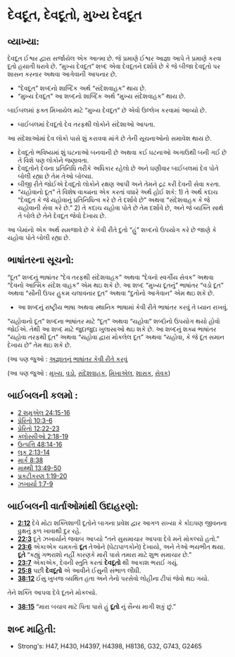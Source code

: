 # દેવદૂત, દેવદૂતો, મુખ્ય દેવદૂત

## વ્યાખ્યા: 

દેવદૂત ઈશ્વર દ્વારા સર્જાયેલ એક આત્મા છે.
જે પ્રમાણે ઈશ્વર આજ્ઞા આપે તે પ્રમાણે કરવા દૂતો હયાતી ધરાવે છે.
“મુખ્ય દેવદૂત” શબ્દ એવા દેવદૂતને દર્શાવે છે કે જે બીજા દેવદૂતો પર શાસન કરનાર અથવા આગેવાની આપનાર છે.

* “દેવદૂત” શબ્દનો શાબ્દિક અર્થ “સંદેશવાહક” થાય છે.
* “મુખ્ય દેવદૂત” આ શબ્દનો શાબ્દિક અર્થ “મુખ્ય સંદેશવાહક” થાય છે.

બાઈબલમાં ફક્ત મિખાયેલ માટે “મુખ્ય દેવદૂત” છે એવો ઉલ્લેખ કરવામાં આવ્યો છે.

* બાઈબલમાં દેવદૂતો દેવ તરફથી લોકોને સંદેશાઓ આપતા.

આ સંદેશાઓમાં દેવ લોકો પાસે શું કરાવવા માંગે છે તેની સૂચનાઓનો  સમાવેશ થાય છે.

* દેવદૂતો ભવિષ્યમાં શું ઘટનાઓ બનવાની છે અથવા કઈ ઘટનાઓ અગાઉથી બની ગઈ છે તે વિશે પણ લોકોને જણાવતા.
* દેવદૂતોને દેવના પ્રતિનિધિ તરીકે અધિકાર રહેલો છે અને ઘણીવાર બાઈબલમાં દેવ પોતે બોલી રહ્યા છે તેમ તેઓ બોલ્યા.
* બીજી રીતે જોઈએ દેવદૂતો લોકોને રક્ષણ આપી અને તેમને દ્રઢ કરી દેવની સેવા કરતા.
* “યહોવાનો દૂત” તે વિશેષ વાક્યના એક કરતાં વધારે અર્થ હોઈ શકે: 1) તે અર્થ કદાચ “દેવદૂત કે જે યહોવાનું પ્રતિનિધિત્વ કરે છે તે દર્શાવે છે” અથવા “સંદેશવાહક કે જે યહોવાની સેવા કરે છે.” 2) તે કદાચ યહોવા પોતે છે તેમ દર્શાવે છે, અને જે વ્યક્તિ સાથે તે બોલે છે તેને દેવદૂત જેવો દેખાય છે.

આ બેમાંનો એક અર્થ સમજાવે છે કે કેવી રીતે દુતો “હું” શબ્દનો ઉપયોગ કરે છે જાણે કે યહોવા પોતે બોલી રહ્યા છે.

## ભાષાંતરના સૂચનો: 

“દૂત” શબ્દનું ભાષાંતર  “દેવ તરફથી સંદેશવાહક” અથવા “દેવનો સ્વર્ગીય સેવક” અથવા “દેવનો આત્મિક સંદેશ વાહક” એમ થઇ શકે છે.
આ શબ્દ “મુખ્ય દૂતનું” ભાષાંતર “વડો દૂત” અથવા “સૌની ઉપર હુકમ ચલાવનાર દૂત” અથવા “દુતોનો આગેવાન” એમ થઇ શકે છે.

* આ શબ્દનું રાષ્ટ્રીય ભાષા અથવા સ્થાનિક ભાષામાં કેવી રીતે ભાષાંતર કરવું તે ધ્યાન રાખવું.

“યહોવાનો દૂત” શબ્દના ભાષાંતર માટે “દૂત” અથવા “યહોવા” શબ્દોનો ઉપયોગ થયો હોવો જોઈએ.
તેથી આ શબ્દ માટે જુદાજુદા ખુલાસાઓ થઇ શકે છે.
આ શબ્દનું શક્ય ભાષાંતર “યહોવા તરફથી દૂત” અથવા “યહોવા દ્વારા મોકલેલ દૂત” અથવા “યહોવા, કે જે દૂત સમાન દેખાય  છે” તેમ થઇ શકે છે.

(આ પણ જુઓ : [અજ્ઞાતનું ભાષાંતર કેવી રીતે કરવું](rc://gu/ta/man/translate/translate-unknown)

(આ પણ જુઓ : [મુખ્ય](../other/chief.md), [વડો](../other/head.md), [સંદેશવાહક](../other/messenger.md), [મિખાએલ](../names/michael.md), [શાસક](../other/ruler.md), [સેવક](../other/servant.md))

## બાઈબલની કલમો : 

* [2 શમુએલ 24:15-16](rc://gu/tn/help/2sa/24/15)
* [પ્રેરિતો 10:3-6](rc://gu/tn/help/act/10/03)
* [પ્રેરિતો 12:22-23](rc://gu/tn/help/act/12/22)
* [ક્લોસ્સીઓ 2:18-19](rc://gu/tn/help/col/02/18)
* [ઉત્પત્તિ 48:14-16](rc://gu/tn/help/gen/48/14)
* [લૂક 2:13-14](rc://gu/tn/help/luk/02/13)
* [માર્ક 8:38](rc://gu/tn/help/mrk/08/38)
* [માથ્થી 13:49-50](rc://gu/tn/help/mat/13/49)
* [પ્રકટીકરણ  1:19-20](rc://gu/tn/help/rev/01/19)
* [ઝખાર્યા 1:7-9](rc://gu/tn/help/zec/01/07)

## બાઈબલની વાર્તાઓમાંથી ઉદાહરણો: 

* __[2:12](rc://gu/tn/help/obs/02/12)__ દેવે મોટા શક્તિશાળી દૂતોને બાગના પ્રવેશ દ્વાર આગળ રાખ્યા કે કોઇપણ જીવનના વ્રુક્ષનું ફળ ખાવાથી દુર રહે.
* __[22:3](rc://gu/tn/help/obs/22/03)__ દૂતે ઝખાર્યાને જવાબ આપ્યો “તને સુસમાચાર આપવા દેવે મને મોકલ્યો હતો.”
* __[23:6](rc://gu/tn/help/obs/23/06)__  એકાએક ચમકતો __દૂત__ તેઓને (ઘેટાપાળકોને) દેખાયો, અને તેઓ ભયભીત થયા. __દૂતે__  “કહ્યું ગભરાશો નહીં કારણકે મારી પાસે તમારા માટે શુભ સમાચાર છે.”
* __[23:7](rc://gu/tn/help/obs/23/07)__  એકાએક, દેવની સ્તુતિ કરતાં __દેવદૂતો__ થી  આકાશ ભરાઈ ગયું.
* __[25:8](rc://gu/tn/help/obs/25/08)__  પછી __દેવદૂતો__ એ આવીને ઈસુની સંભાળ લીધી.
* __[38:12](rc://gu/tn/help/obs/38/12)__ ઈસુ ખુબજ વ્યથિત હતા અને તેનો પરસેવો લોહીના ટીપાં જેવો થઇ ગયો.

તેને શક્તિ આપવા દેવે દૂતને મોકલ્યો.

* __[38:15](rc://gu/tn/help/obs/38/15)__ “મારા બચાવ માટે પિતા પાસે હું __દૂતો__ નું સૈન્ય માગી શકું છું.”

## શબ્દ માહિતી: 

* Strong's: H47, H430, H4397, H4398, H8136, G32, G743, G2465

